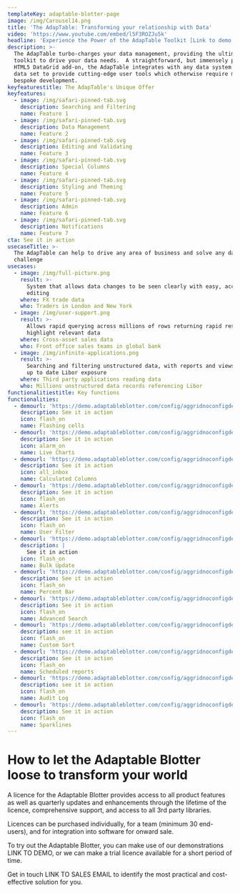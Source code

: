 ```yaml
---
templateKey: adaptable-blotter-page
image: /img/Carousel14.png
title: 'The AdapTable: Transforming your relationship with Data'
video: 'https://www.youtube.com/embed/l5F3ROZJu5k'
headline: 'Experience the Power of the AdapTable Toolkit [Link to demo site]'
description: >-
  The AdapTable turbo-charges your data management, providing the ultimate
  toolkit to drive your data needs.  A straightforward, but immensely powerful,
  HTML5 DataGrid add-on, the AdapTable integrates with any data system and any
  data set to provide cutting-edge user tools which otherwise require months of
  bespoke development.
keyfeaturestitle: The AdapTable's Unique Offer
keyfeatures:
  - image: /img/safari-pinned-tab.svg
    description: Searching and Filtering
    name: Feature 1
  - image: /img/safari-pinned-tab.svg
    description: Data Management
    name: Feature 2
  - image: /img/safari-pinned-tab.svg
    description: Editing and Validating
    name: Feature 3
  - image: /img/safari-pinned-tab.svg
    description: Special Columns
    name: Feature 4
  - image: /img/safari-pinned-tab.svg
    description: Styling and Theming
    name: Feature 5
  - image: /img/safari-pinned-tab.svg
    description: Admin
    name: Feature 6
  - image: /img/safari-pinned-tab.svg
    description: Notifications
    name: Feature 7
cta: See it in action
usecaseTitle: >-
  The AdapTable can help to drive any area of business and solve any data-driven
  challenge
usecases:
  - image: /img/full-picture.png
    result: >-
      System that allows data changes to be seen clearly with easy, accurate
      editing
    where: FX trade data
    who: Traders in London and New York
  - image: /img/user-support.png
    result: >-
      Allows rapid querying across millions of rows returning rapid results to
      highlight relevant data
    where: Cross-asset sales data
    who: Front office sales teams in global bank
  - image: /img/infinite-applications.png
    result: >-
      Searching and filtering unstructured data, with reports and views to show
      up to date Libor exposure
    where: Third party applications reading data
    who: Millions unstructured data records referencing Libor
functionalitiestitle: Key functions
functionalities:
  - demourl: 'https://demo.adaptableblotter.com/config/aggridnoconfigdemo/'
    description: See it in action
    icon: flash_on
    name: Flashing cells
  - demourl: 'https://demo.adaptableblotter.com/config/aggridnoconfigdemo/'
    description: See it in action
    icon: alarm_on
    name: Live Charts
  - demourl: 'https://demo.adaptableblotter.com/config/aggridnoconfigdemo/'
    description: See it in action
    icon: all_inbox
    name: Calculated Columns
  - demourl: 'https://demo.adaptableblotter.com/config/aggridnoconfigdemo/'
    description: See it in action
    icon: flash_on
    name: Alerts
  - demourl: 'https://demo.adaptableblotter.com/config/aggridnoconfigdemo/'
    description: See it in action
    icon: flash_on
    name: User Filter
  - demourl: 'https://demo.adaptableblotter.com/config/aggridnoconfigdemo/'
    description: |
      See it in action
    icon: flash_on
    name: Bulk Update
  - demourl: 'https://demo.adaptableblotter.com/config/aggridnoconfigdemo/'
    description: See it in action
    icon: flash_on
    name: Percent Bar
  - demourl: 'https://demo.adaptableblotter.com/config/aggridnoconfigdemo/'
    description: See it in action
    icon: flash_on
    name: Advanced Search
  - demourl: 'https://demo.adaptableblotter.com/config/aggridnoconfigdemo/'
    description: see it in action
    icon: flash_on
    name: Custom Sort
  - demourl: 'https://demo.adaptableblotter.com/config/aggridnoconfigdemo/'
    description: See it in action
    icon: flash_on
    name: Scheduled reports
  - demourl: 'https://demo.adaptableblotter.com/config/aggridnoconfigdemo/'
    description: see it in action
    icon: flash_on
    name: Audit Log
  - demourl: 'https://demo.adaptableblotter.com/config/aggridnoconfigdemo/'
    description: See it in action
    icon: flash_on
    name: Sparklines
---
```


# How to let the Adaptable Blotter loose to transform your world

A licence for the Adaptable Blotter provides access to all product features as well as quarterly updates and enhancements through the lifetime of the licence, comprehensive support, and access to all 3rd party libraries.

Licences can be purchased individually, for a team (minimum 30 end-users), and for integration into software for onward sale.

To try out the Adaptable Blotter, you can make use of our demonstrations LINK TO DEMO, or we can make a trial licence available for a short period of time.

Get in touch LINK TO SALES EMAIL to identify the most practical and cost-effective solution for you.

###
